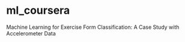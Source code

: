 # ml_coursera
Machine Learning for Exercise Form Classification: A Case Study with Accelerometer Data 
